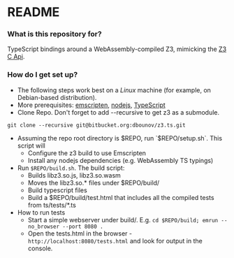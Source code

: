 # README #

### What is this repository for? ###

TypeScript bindings around a WebAssembly-compiled Z3, mimicking the [Z3 C Api](https://z3prover.github.io/api/html/group__capi.html).

### How do I get set up? ###

* The following steps work best on a *Linux* machine (for example, on Debian-based distribution).
* More prerequisites:	[emscripten](https://github.com/kripken/emscripten), [nodejs](https://nodejs.org/en/), [TypeScript](https://www.typescriptlang.org/)
* Clone Repo. Don't forget to add --recursive to get z3 as a submodule.
```
git clone --recursive git@bitbucket.org:dbounov/z3.ts.git
```
* Assuming the repo root directory is $REPO, run `$REPO/setup.sh`. This script will
    * Configure the z3 build to use Emscripten
    * Install any nodejs dependencies (e.g. WebAssembly TS typings)
* Run `$REPO/build.sh`. The build script:
    * Builds libz3.so.js, libz3.so.wasm
    * Moves the libz3.so.* files under $REPO/build/
    * Build typescript files
    * Build a $REPO/build/test.html that includes all the compiled tests from ts/tests/*.ts
* How to run tests
    * Start a simple webserver under build/. E.g. `cd $REPO/build; emrun --no_browser --port 8080 .`
    * Open the tests.html in the browser - `http://localhost:8080/tests.html` and look for output in the console.

